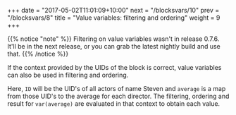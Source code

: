 +++
date = "2017-05-02T11:01:09+10:00"
next = "/blocksvars/10"
prev = "/blocksvars/8"
title = "Value variables: filtering and ordering"
weight = 9
+++

{{% notice "note" %}}
  Filtering on value variables wasn't in release 0.7.6.  It'll be in the next release, or you can grab the latest nightly build and use that.
{{% /notice %}}

If the context provided by the UIDs of the block is correct, value variables can also be used in filtering and ordering.

Here, `ID` will be the UID's of all actors of name Steven and `average` is a map from those UID's to the average for each director.  The filtering, ordering and result for `var(average)` are evaluated in that context to obtain each value. 
